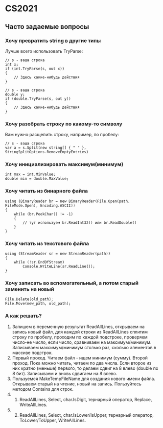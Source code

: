 # CS2021

## Часто задаемые вопросы

### Хочу превратить string в другие типы

Лучше всего использовать TryParse:

```
// s - ваша строка
int x;
if (int.TryParse(s, out x))
{
	// Здесь какие-нибудь действия
}

// s - ваша строка
double y;
if (double.TryParse(s, out y))
{
	// Здесь какие-нибудь действия
}
```

### Хочу разобрать строку по какому-то символу

Вам нужно расщепить строку, например, по пробелу:

```
// s - ваша строка
var a = s.Split(new string[] { " " }, StringSplitOptions.RemoveEmptyEntries)
```

### Хочу инициализировать максимум(минимум)

```
int max = int.MinValue;
double min = double.MaxValue;
```

### Хочу читать из бинарного файла

```
using (BinaryReader br = new BinaryReader(File.Open(path, FileMode.Open), Encoding.ASCII))
{
    while (br.PeekChar() != -1)
	{
		// тут используем br.ReadInt32() или br.ReadDouble()
	}
}
```

### Хочу читать из текстового файла

```
using (StreamReader sr = new StreamReader(path))
{
	while (!sr.EndOfStream)
		Console.WriteLine(sr.ReadLine());
}
```

### Хочу записать во вспомогательный, а потом старый заменить на новый

```
File.Delete(old_path);
File.Move(new_path, old_path);
```

### А как решать?

1. Запишем в переменную результат ReadAllLines, открываем на запись новый файл, для каждой строки из ReadAllLines сплитим строку по пробелу,
проходим по каждой подстроке, проверяем число-не число, если число, сравниваем на максимум/минимум. Записываем максимум/минимум столько раз, сколько элементов в
массиве подстрок.
2. Первый проход. Читаем файл - ищем минимум (сумму).
Второй проход. Пока можно читать, читаем по два числа. Если второе из них кратно (меньше) первого, то делаем сдвиг на 8 влево (double по 8 бит).
Записываем и вновь сдвигаем на 8 влево.
3. Пользуемся MakeTempFileName для создания нового имени файла. Открываем старый на чтение, новый на запись. Пользуйтесь методом Contains для строк.
4. 1) ReadAllLines, Select, char.IsDigit, тернарный оператор, Replace, WriteAllLines.
4. 2) ReadAllLines, Select, char.IsLower/IsUpper, тернарный оператор, ToLower/ToUpper, WriteAllLines.
